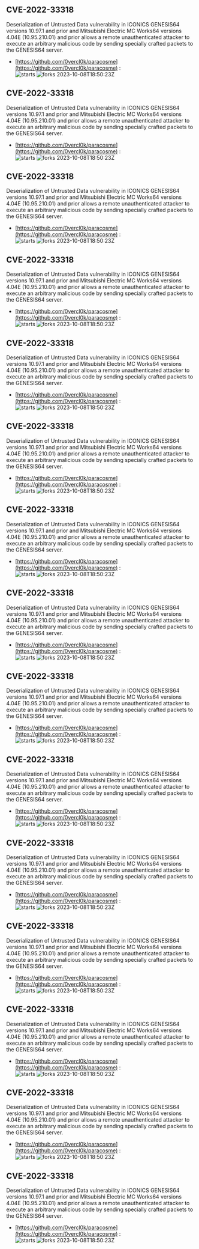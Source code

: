 ## CVE-2022-33318
 Deserialization of Untrusted Data vulnerability in ICONICS GENESIS64 versions 10.97.1 and prior and Mitsubishi Electric MC Works64 versions 4.04E (10.95.210.01) and prior allows a remote unauthenticated attacker to execute an arbitrary malicious code by sending specially crafted packets to the GENESIS64 server.

- [https://github.com/0vercl0k/paracosme](https://github.com/0vercl0k/paracosme) :  
![starts](https://img.shields.io/github/stars/0vercl0k/paracosme.svg) 
![forks](https://img.shields.io/github/forks/0vercl0k/paracosme.svg) 
2023-10-08T18:50:23Z

## CVE-2022-33318
 Deserialization of Untrusted Data vulnerability in ICONICS GENESIS64 versions 10.97.1 and prior and Mitsubishi Electric MC Works64 versions 4.04E (10.95.210.01) and prior allows a remote unauthenticated attacker to execute an arbitrary malicious code by sending specially crafted packets to the GENESIS64 server.

- [https://github.com/0vercl0k/paracosme](https://github.com/0vercl0k/paracosme) :  
![starts](https://img.shields.io/github/stars/0vercl0k/paracosme.svg) 
![forks](https://img.shields.io/github/forks/0vercl0k/paracosme.svg) 
2023-10-08T18:50:23Z

## CVE-2022-33318
 Deserialization of Untrusted Data vulnerability in ICONICS GENESIS64 versions 10.97.1 and prior and Mitsubishi Electric MC Works64 versions 4.04E (10.95.210.01) and prior allows a remote unauthenticated attacker to execute an arbitrary malicious code by sending specially crafted packets to the GENESIS64 server.

- [https://github.com/0vercl0k/paracosme](https://github.com/0vercl0k/paracosme) :  
![starts](https://img.shields.io/github/stars/0vercl0k/paracosme.svg) 
![forks](https://img.shields.io/github/forks/0vercl0k/paracosme.svg) 
2023-10-08T18:50:23Z

## CVE-2022-33318
 Deserialization of Untrusted Data vulnerability in ICONICS GENESIS64 versions 10.97.1 and prior and Mitsubishi Electric MC Works64 versions 4.04E (10.95.210.01) and prior allows a remote unauthenticated attacker to execute an arbitrary malicious code by sending specially crafted packets to the GENESIS64 server.

- [https://github.com/0vercl0k/paracosme](https://github.com/0vercl0k/paracosme) :  
![starts](https://img.shields.io/github/stars/0vercl0k/paracosme.svg) 
![forks](https://img.shields.io/github/forks/0vercl0k/paracosme.svg) 
2023-10-08T18:50:23Z

## CVE-2022-33318
 Deserialization of Untrusted Data vulnerability in ICONICS GENESIS64 versions 10.97.1 and prior and Mitsubishi Electric MC Works64 versions 4.04E (10.95.210.01) and prior allows a remote unauthenticated attacker to execute an arbitrary malicious code by sending specially crafted packets to the GENESIS64 server.

- [https://github.com/0vercl0k/paracosme](https://github.com/0vercl0k/paracosme) :  
![starts](https://img.shields.io/github/stars/0vercl0k/paracosme.svg) 
![forks](https://img.shields.io/github/forks/0vercl0k/paracosme.svg) 
2023-10-08T18:50:23Z

## CVE-2022-33318
 Deserialization of Untrusted Data vulnerability in ICONICS GENESIS64 versions 10.97.1 and prior and Mitsubishi Electric MC Works64 versions 4.04E (10.95.210.01) and prior allows a remote unauthenticated attacker to execute an arbitrary malicious code by sending specially crafted packets to the GENESIS64 server.

- [https://github.com/0vercl0k/paracosme](https://github.com/0vercl0k/paracosme) :  
![starts](https://img.shields.io/github/stars/0vercl0k/paracosme.svg) 
![forks](https://img.shields.io/github/forks/0vercl0k/paracosme.svg) 
2023-10-08T18:50:23Z

## CVE-2022-33318
 Deserialization of Untrusted Data vulnerability in ICONICS GENESIS64 versions 10.97.1 and prior and Mitsubishi Electric MC Works64 versions 4.04E (10.95.210.01) and prior allows a remote unauthenticated attacker to execute an arbitrary malicious code by sending specially crafted packets to the GENESIS64 server.

- [https://github.com/0vercl0k/paracosme](https://github.com/0vercl0k/paracosme) :  
![starts](https://img.shields.io/github/stars/0vercl0k/paracosme.svg) 
![forks](https://img.shields.io/github/forks/0vercl0k/paracosme.svg) 
2023-10-08T18:50:23Z

## CVE-2022-33318
 Deserialization of Untrusted Data vulnerability in ICONICS GENESIS64 versions 10.97.1 and prior and Mitsubishi Electric MC Works64 versions 4.04E (10.95.210.01) and prior allows a remote unauthenticated attacker to execute an arbitrary malicious code by sending specially crafted packets to the GENESIS64 server.

- [https://github.com/0vercl0k/paracosme](https://github.com/0vercl0k/paracosme) :  
![starts](https://img.shields.io/github/stars/0vercl0k/paracosme.svg) 
![forks](https://img.shields.io/github/forks/0vercl0k/paracosme.svg) 
2023-10-08T18:50:23Z

## CVE-2022-33318
 Deserialization of Untrusted Data vulnerability in ICONICS GENESIS64 versions 10.97.1 and prior and Mitsubishi Electric MC Works64 versions 4.04E (10.95.210.01) and prior allows a remote unauthenticated attacker to execute an arbitrary malicious code by sending specially crafted packets to the GENESIS64 server.

- [https://github.com/0vercl0k/paracosme](https://github.com/0vercl0k/paracosme) :  
![starts](https://img.shields.io/github/stars/0vercl0k/paracosme.svg) 
![forks](https://img.shields.io/github/forks/0vercl0k/paracosme.svg) 
2023-10-08T18:50:23Z

## CVE-2022-33318
 Deserialization of Untrusted Data vulnerability in ICONICS GENESIS64 versions 10.97.1 and prior and Mitsubishi Electric MC Works64 versions 4.04E (10.95.210.01) and prior allows a remote unauthenticated attacker to execute an arbitrary malicious code by sending specially crafted packets to the GENESIS64 server.

- [https://github.com/0vercl0k/paracosme](https://github.com/0vercl0k/paracosme) :  
![starts](https://img.shields.io/github/stars/0vercl0k/paracosme.svg) 
![forks](https://img.shields.io/github/forks/0vercl0k/paracosme.svg) 
2023-10-08T18:50:23Z

## CVE-2022-33318
 Deserialization of Untrusted Data vulnerability in ICONICS GENESIS64 versions 10.97.1 and prior and Mitsubishi Electric MC Works64 versions 4.04E (10.95.210.01) and prior allows a remote unauthenticated attacker to execute an arbitrary malicious code by sending specially crafted packets to the GENESIS64 server.

- [https://github.com/0vercl0k/paracosme](https://github.com/0vercl0k/paracosme) :  
![starts](https://img.shields.io/github/stars/0vercl0k/paracosme.svg) 
![forks](https://img.shields.io/github/forks/0vercl0k/paracosme.svg) 
2023-10-08T18:50:23Z

## CVE-2022-33318
 Deserialization of Untrusted Data vulnerability in ICONICS GENESIS64 versions 10.97.1 and prior and Mitsubishi Electric MC Works64 versions 4.04E (10.95.210.01) and prior allows a remote unauthenticated attacker to execute an arbitrary malicious code by sending specially crafted packets to the GENESIS64 server.

- [https://github.com/0vercl0k/paracosme](https://github.com/0vercl0k/paracosme) :  
![starts](https://img.shields.io/github/stars/0vercl0k/paracosme.svg) 
![forks](https://img.shields.io/github/forks/0vercl0k/paracosme.svg) 
2023-10-08T18:50:23Z

## CVE-2022-33318
 Deserialization of Untrusted Data vulnerability in ICONICS GENESIS64 versions 10.97.1 and prior and Mitsubishi Electric MC Works64 versions 4.04E (10.95.210.01) and prior allows a remote unauthenticated attacker to execute an arbitrary malicious code by sending specially crafted packets to the GENESIS64 server.

- [https://github.com/0vercl0k/paracosme](https://github.com/0vercl0k/paracosme) :  
![starts](https://img.shields.io/github/stars/0vercl0k/paracosme.svg) 
![forks](https://img.shields.io/github/forks/0vercl0k/paracosme.svg) 
2023-10-08T18:50:23Z

## CVE-2022-33318
 Deserialization of Untrusted Data vulnerability in ICONICS GENESIS64 versions 10.97.1 and prior and Mitsubishi Electric MC Works64 versions 4.04E (10.95.210.01) and prior allows a remote unauthenticated attacker to execute an arbitrary malicious code by sending specially crafted packets to the GENESIS64 server.

- [https://github.com/0vercl0k/paracosme](https://github.com/0vercl0k/paracosme) :  
![starts](https://img.shields.io/github/stars/0vercl0k/paracosme.svg) 
![forks](https://img.shields.io/github/forks/0vercl0k/paracosme.svg) 
2023-10-08T18:50:23Z

## CVE-2022-33318
 Deserialization of Untrusted Data vulnerability in ICONICS GENESIS64 versions 10.97.1 and prior and Mitsubishi Electric MC Works64 versions 4.04E (10.95.210.01) and prior allows a remote unauthenticated attacker to execute an arbitrary malicious code by sending specially crafted packets to the GENESIS64 server.

- [https://github.com/0vercl0k/paracosme](https://github.com/0vercl0k/paracosme) :  
![starts](https://img.shields.io/github/stars/0vercl0k/paracosme.svg) 
![forks](https://img.shields.io/github/forks/0vercl0k/paracosme.svg) 
2023-10-08T18:50:23Z

